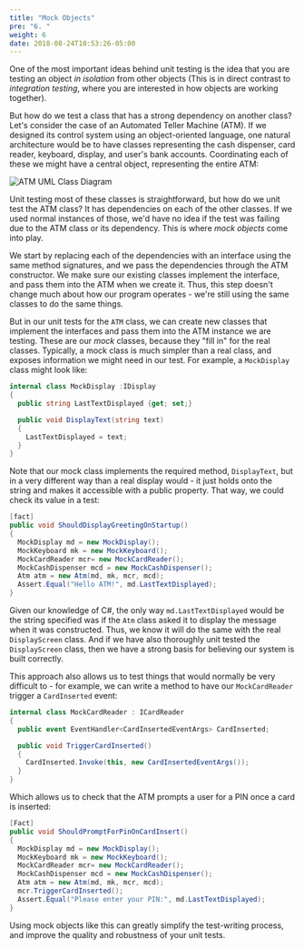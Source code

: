```yaml
---
title: "Mock Objects"
pre: "6. "
weight: 6
date: 2018-08-24T10:53:26-05:00
---
```


One of the most important ideas behind unit testing is the idea that you are testing an object _in isolation_ from other objects (This is in direct contrast to _integration testing_, where you are interested in how objects are working together).

But how do we test a class that has a strong dependency on another class? Let's consider the case of an Automated Teller Machine (ATM). If we designed its control system using an object-oriented language, one natural architecture would be to have classes representing the cash dispenser, card reader, keyboard, display, and user's bank accounts. Coordinating each of these we might have a central object, representing the entire ATM:

![ATM UML Class Diagram]()

Unit testing most of these classes is straightforward, but how do we unit test the ATM class?  It has dependencies on each of the other classes.  If we used normal instances of those, we'd have no idea if the test was failing due to the ATM class or its dependency. This is where _mock objects_ come into play.  

We start by replacing each of the dependencies with an interface using the same method signatures, and we pass the dependencies through the ATM constructor.  We make sure our existing classes implement the interface, and pass them into the ATM when we create it.  Thus, this step doesn't change much about how our program operates - we're still using the same classes to do the same things.

But in our unit tests for the `ATM` class, we can create new classes that implement the interfaces and pass them into the ATM instance we are testing.  These are our _mock_ classes, because they "fill in" for the real classes.  Typically, a mock class is much simpler than a real class, and exposes information we might need in our test.  For example, a `MockDisplay` class might look like:

```csharp
internal class MockDisplay :IDisplay
{
  public string LastTextDisplayed {get; set;}

  public void DisplayText(string text) 
  {
    LastTextDisplayed = text;
  }
}
```

Note that our mock class implements the required method, `DisplayText`, but in a very different way than a real display would - it just holds onto the string and makes it accessible with a public property. That way, we could check its value in a test:

```csharp
[fact]
public void ShouldDisplayGreetingOnStartup()
{
  MockDisplay md = new MockDisplay();
  MockKeyboard mk = new MockKeyboard();
  MockCardReader mcr= new MockCardReader();
  MockCashDispenser mcd = new MockCashDispenser();
  Atm atm = new Atm(md, mk, mcr, mcd);
  Assert.Equal("Hello ATM!", md.LastTextDisplayed);
}
```

Given our knowledge of C#, the only way `md.LastTextDisplayed` would be the string specified was if the `Atm` class asked it to display the message when it was constructed. Thus, we know it will do the same with the real `DisplayScreen` class.  And if we have also thoroughly unit tested the `DisplayScreen` class, then we have a strong basis for believing our system is built correctly.

This approach also allows us to test things that would normally be very difficult to - for example, we can write a method to have our `MockCardReader` trigger a `CardInserted` event:

```csharp
internal class MockCardReader : ICardReader 
{
  public event EventHandler<CardInsertedEventArgs> CardInserted;

  public void TriggerCardInserted()
  {
    CardInserted.Invoke(this, new CardInsertedEventArgs());
  }
}
```

Which allows us to check that the ATM prompts a user for a PIN once a card is inserted:

```csharp
[Fact]
public void ShouldPromptForPinOnCardInsert()
{
  MockDisplay md = new MockDisplay();
  MockKeyboard mk = new MockKeyboard();
  MockCardReader mcr= new MockCardReader();
  MockCashDispenser mcd = new MockCashDispenser();
  Atm atm = new Atm(md, mk, mcr, mcd);
  mcr.TriggerCardInserted();
  Assert.Equal("Please enter your PIN:", md.LastTextDisplayed);
}
```

Using mock objects like this can greatly simplify the test-writing process, and improve the quality and robustness of your unit tests.
